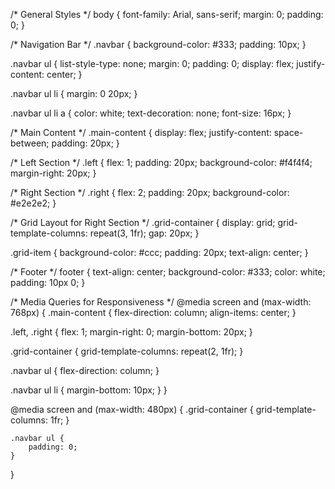 /* General Styles */
body {
    font-family: Arial, sans-serif;
    margin: 0;
    padding: 0;
}

/* Navigation Bar */
.navbar {
    background-color: #333;
    padding: 10px;
}

.navbar ul {
    list-style-type: none;
    margin: 0;
    padding: 0;
    display: flex;
    justify-content: center;
}

.navbar ul li {
    margin: 0 20px;
}

.navbar ul li a {
    color: white;
    text-decoration: none;
    font-size: 16px;
}

/* Main Content */
.main-content {
    display: flex;
    justify-content: space-between;
    padding: 20px;
}

/* Left Section */
.left {
    flex: 1;
    padding: 20px;
    background-color: #f4f4f4;
    margin-right: 20px;
}

/* Right Section */
.right {
    flex: 2;
    padding: 20px;
    background-color: #e2e2e2;
}

/* Grid Layout for Right Section */
.grid-container {
    display: grid;
    grid-template-columns: repeat(3, 1fr);
    gap: 20px;
}

.grid-item {
    background-color: #ccc;
    padding: 20px;
    text-align: center;
}

/* Footer */
footer {
    text-align: center;
    background-color: #333;
    color: white;
    padding: 10px 0;
}

/* Media Queries for Responsiveness */
@media screen and (max-width: 768px) {
    .main-content {
        flex-direction: column;
        align-items: center;
    }

  .left, .right {
        flex: 1;
        margin-right: 0;
        margin-bottom: 20px;
    }

  .grid-container {
        grid-template-columns: repeat(2, 1fr);
    }

  .navbar ul {
        flex-direction: column;
    }

  .navbar ul li {
        margin-bottom: 10px;
    }
}

@media screen and (max-width: 480px) {
    .grid-container {
        grid-template-columns: 1fr;
    }

    .navbar ul {
        padding: 0;
    }
}

